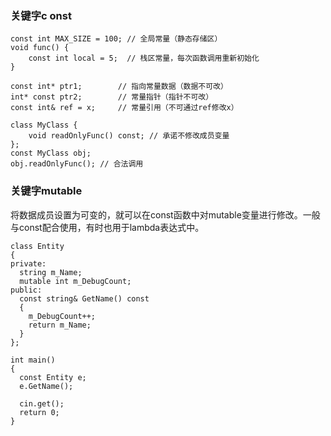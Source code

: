 ### 关键字c onst
```
const int MAX_SIZE = 100; // 全局常量（静态存储区）
void func() {
    const int local = 5;  // 栈区常量，每次函数调用重新初始化
}

const int* ptr1;        // 指向常量数据（数据不可改）
int* const ptr2;        // 常量指针（指针不可改）
const int& ref = x;     // 常量引用（不可通过ref修改x）

class MyClass {
    void readOnlyFunc() const; // 承诺不修改成员变量
};
const MyClass obj;
obj.readOnlyFunc(); // 合法调用
```
### 关键字mutable
将数据成员设置为可变的，就可以在const函数中对mutable变量进行修改。一般与const配合使用，有时也用于lambda表达式中。
```
class Entity
{
private:
  string m_Name;
  mutable int m_DebugCount;
public:
  const string& GetName() const
  {
    m_DebugCount++;
    return m_Name;
  }
};

int main()
{
  const Entity e;
  e.GetName();

  cin.get();
  return 0;
}
```

